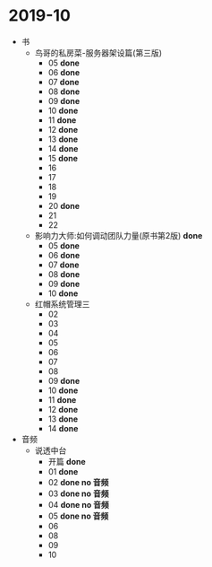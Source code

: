 # 2019-10

* 书
	* 鸟哥的私房菜-服务器架设篇(第三版)
		* 05 **done**
		* 06 **done**
		* 07 **done**
		* 08 **done**
		* 09 **done**
		* 10 **done**
		* 11 **done**
		* 12 **done**
		* 13 **done**
		* 14 **done**
		* 15 **done**
		* 16
		* 17
		* 18
		* 19
		* 20 **done**
		* 21
		* 22
	* 影响力大师:如何调动团队力量(原书第2版) **done**
		* 05 **done**
		* 06 **done**
		* 07 **done**
		* 08 **done**
		* 09 **done**
		* 10 **done**
	* 红帽系统管理三
		* 02
		* 03
		* 04
		* 05
		* 06
		* 07
		* 08
		* 09 **done**
		* 10 **done**
		* 11 **done**
		* 12 **done**
		* 13 **done**
		* 14 **done**
* 音频
	* 说透中台
		* 开篇 **done**
		* 01 **done**
		* 02 **done no 音频**
		* 03 **done no 音频**
		* 04 **done no 音频**
		* 05 **done no 音频**
		* 06
		* 08
		* 09
		* 10
